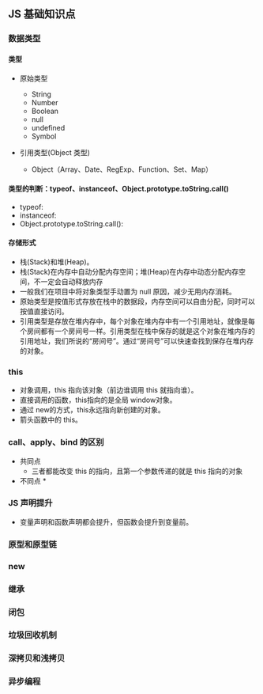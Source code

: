 ## JS 基础知识点
### 数据类型
#### 类型
- 原始类型
	* String 
	* Number
	* Boolean
	* null
	* undefined
	* Symbol

- 引用类型(Object 类型)
	* Object（Array、Date、RegExp、Function、Set、Map）

#### 类型的判断：typeof、instanceof、Object.prototype.toString.call()
- typeof:
- instanceof:
- Object.prototype.toString.call():

#### 存储形式
- 栈(Stack)和堆(Heap)。
- 栈(Stack)在内存中自动分配内存空间；堆(Heap)在内存中动态分配内存空间，不一定会自动释放内存
- 一般我们在项目中将对象类型手动置为 null 原因，减少无用内存消耗。
- 原始类型是按值形式存放在栈中的数据段，内存空间可以自由分配，同时可以按值直接访问。
- 引用类型是存放在堆内存中，每个对象在堆内存中有一个引用地址，就像是每个房间都有一个房间号一样。引用类型在栈中保存的就是这个对象在堆内存的引用地址，我们所说的“房间号”。通过“房间号”可以快速查找到保存在堆内存的对象。


### this
- 对象调用，this 指向该对象（前边谁调用 this 就指向谁）。
- 直接调用的函数，this指向的是全局 window对象。
- 通过 new的方式，this永远指向新创建的对象。
- 箭头函数中的 this。

### call、apply、bind 的区别
- 共同点
	* 三者都能改变 this 的指向，且第一个参数传递的就是 this 指向的对象
- 不同点
	* 
	
### JS 声明提升
- 变量声明和函数声明都会提升，但函数会提升到变量前。

### 原型和原型链
### new 
### 继承
### 闭包
### 垃圾回收机制
### 深拷贝和浅拷贝
### 异步编程